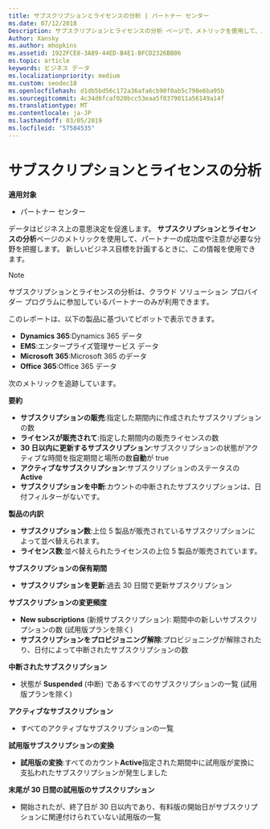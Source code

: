 ```yaml
---
title: サブスクリプションとライセンスの分析 | パートナー センター
ms.date: 07/12/2018
Description: サブスクリプションとライセンスの分析 ページで、メトリックを使用して、成功とさらに注意を必要とする領域を識別します。
Author: Xansky
ms.author: mhopkins
ms.assetid: 1922FCE8-3A89-44ED-B4E1-BFCD2326BB06
ms.topic: article
keywords: ビジネス データ
ms.localizationpriority: medium
ms.custom: seodec18
ms.openlocfilehash: d1db5bd56c172a36afa6cb90f0ab5c798e6ba95b
ms.sourcegitcommit: 4c34d6fcaf020bcc53eaa5f0379011a56149a14f
ms.translationtype: MT
ms.contentlocale: ja-JP
ms.lasthandoff: 03/05/2019
ms.locfileid: "57584535"
---
```

# <a name="analyze-subscriptions-and-licenses"></a>サブスクリプションとライセンスの分析 

**適用対象**

- パートナー センター

データはビジネス上の意思決定を促進します。 **サブスクリプションとライセンスの分析**ページのメトリックを使用して、パートナーの成功度や注意が必要な分野を把握します。 新しいビジネス目標を計画するときに、この情報を使用できます。

> [!NOTE]
> サブスクリプションとライセンスの分析は、クラウド ソリューション プロバイダー プログラムに参加しているパートナーのみが利用できます。


このレポートは、以下の製品に基づいてピボットで表示できます。

 - **Dynamics 365**:Dynamics 365 データ  
 - **EMS**:エンタープライズ管理サービス データ  
 - **Microsoft 365**:Microsoft 365 のデータ  
 - **Office 365**:Office 365 データ  


次のメトリックを追跡しています。

**要約**  
 - **サブスクリプションの販売**:指定した期間内に作成されたサブスクリプションの数  
 - **ライセンスが販売されて**:指定した期間内の販売ライセンスの数   
 - **30 日以内に更新するサブスクリプション**:サブスクリプションの状態がアクティブな時間を指定期間と場所の数**自動**が true
 - **アクティブなサブスクリプション**:サブスクリプションのステータスの**Active**  
 - **サブスクリプションを中断**:カウントの中断されたサブスクリプションは、日付フィルターがないです。  

**製品の内訳**  
 - **サブスクリプション数**:上位 5 製品が販売されているサブスクリプションによって並べ替えられます。  
 - **ライセンス数**:並べ替えられたライセンスの上位 5 製品が販売されています。

**サブスクリプションの保有期間**
 - **サブスクリプションを更新**:過去 30 日間で更新サブスクリプション  

**サブスクリプションの変更頻度**  
 - **New subscriptions** (新規サブスクリプション): 期間中の新しいサブスクリプションの数 (試用版プランを除く)  
 - **サブスクリプションをプロビジョニング解除**:プロビジョニングが解除されたり、日付によって中断されたサブスクリプションの数  

**中断されたサブスクリプション**  
 - 状態が **Suspended** (中断) であるすべてのサブスクリプションの一覧 (試用版プランを除く)  
  
**アクティブなサブスクリプション**
 - すべてのアクティブなサブスクリプションの一覧  

**試用版サブスクリプションの変換**  
 - **試用版の変換**:すべてのカウント**Active**指定された期間中に試用版が変換に支払われたサブスクリプションが発生しました  

**末尾が 30 日間の試用版のサブスクリプション**  
 - 開始されたが、終了日が 30 日以内であり、有料版の開始日がサブスクリプションに関連付けられていない試用版の一覧  

  